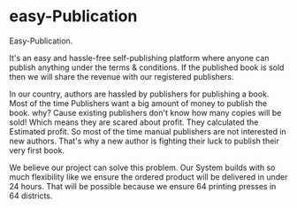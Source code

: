# easy-Publication
Easy-Publication.

It's an easy and hassle-free self-publishing platform where anyone can publish anything under the terms & conditions. If the published book is sold then we will share the revenue with our registered publishers.

In our country, authors are hassled by publishers for publishing a book. Most of the time Publishers want a big amount of money to publish the book. why? Cause existing publishers don't know how many copies will be sold! Which means they are scared about profit. They calculated the Estimated profit. So most of the time manual publishers are not interested in new authors. That's why a new author is fighting their luck to publish their very first book.

We believe our project can solve this problem. Our System builds with so much flexibility like we ensure the ordered product will be delivered in under 24 hours. That will be possible because we ensure 64 printing presses in 64 districts.
